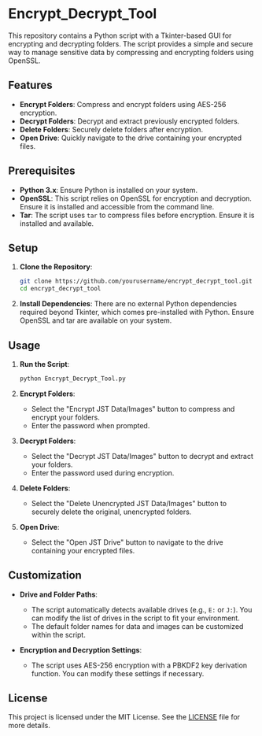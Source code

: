# Encrypt_Decrypt_Tool

This repository contains a Python script with a Tkinter-based GUI for encrypting and decrypting folders. The script provides a simple and secure way to manage sensitive data by compressing and encrypting folders using OpenSSL.

## Features

- **Encrypt Folders**: Compress and encrypt folders using AES-256 encryption.
- **Decrypt Folders**: Decrypt and extract previously encrypted folders.
- **Delete Folders**: Securely delete folders after encryption.
- **Open Drive**: Quickly navigate to the drive containing your encrypted files.

## Prerequisites

- **Python 3.x**: Ensure Python is installed on your system.
- **OpenSSL**: This script relies on OpenSSL for encryption and decryption. Ensure it is installed and accessible from the command line.
- **Tar**: The script uses `tar` to compress files before encryption. Ensure it is installed and available.

## Setup

1. **Clone the Repository**:
   ```bash
   git clone https://github.com/yourusername/encrypt_decrypt_tool.git
   cd encrypt_decrypt_tool
   ```

2. **Install Dependencies**:
   There are no external Python dependencies required beyond Tkinter, which comes pre-installed with Python. Ensure OpenSSL and tar are available on your system.

## Usage

1. **Run the Script**:
   ```bash
   python Encrypt_Decrypt_Tool.py
   ```

2. **Encrypt Folders**:
   - Select the "Encrypt JST Data/Images" button to compress and encrypt your folders.
   - Enter the password when prompted.

3. **Decrypt Folders**:
   - Select the "Decrypt JST Data/Images" button to decrypt and extract your folders.
   - Enter the password used during encryption.

4. **Delete Folders**:
   - Select the "Delete Unencrypted JST Data/Images" button to securely delete the original, unencrypted folders.

5. **Open Drive**:
   - Select the "Open JST Drive" button to navigate to the drive containing your encrypted files.

## Customization

- **Drive and Folder Paths**:
  - The script automatically detects available drives (e.g., `E:` or `J:`). You can modify the list of drives in the script to fit your environment.
  - The default folder names for data and images can be customized within the script.

- **Encryption and Decryption Settings**:
  - The script uses AES-256 encryption with a PBKDF2 key derivation function. You can modify these settings if necessary.

## License

This project is licensed under the MIT License. See the [LICENSE](LICENSE) file for more details.
